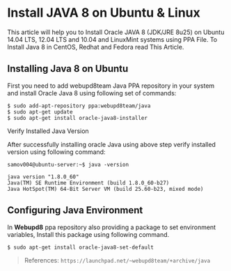 # Install JAVA 8 on Ubuntu & Linux

This article will help you to Install Oracle JAVA 8 (JDK/JRE 8u25) on Ubuntu 14.04 LTS, 12.04 LTS and 10.04 and LinuxMint systems using PPA File. To Install Java 8 in CentOS, Redhat and Fedora read This Article.

## Installing Java 8 on Ubuntu

First you need to add webupd8team Java PPA repository in your system and install Oracle Java 8 using following set of commands:

    $ sudo add-apt-repository ppa:webupd8team/java
    $ sudo apt-get update
    $ sudo apt-get install oracle-java8-installer

Verify Installed Java Version

After successfully installing oracle Java using above step verify installed version using following command:

    samov004@ubuntu-server:~$ java -version
    
    java version "1.8.0_60"
    Java(TM) SE Runtime Environment (build 1.8.0_60-b27)
    Java HotSpot(TM) 64-Bit Server VM (build 25.60-b23, mixed mode)


## Configuring Java Environment

In **Webupd8** ppa repository also providing a package to set environment variables, Install this package using following command.

    $ sudo apt-get install oracle-java8-set-default
    
> References: `https://launchpad.net/~webupd8team/+archive/java`
